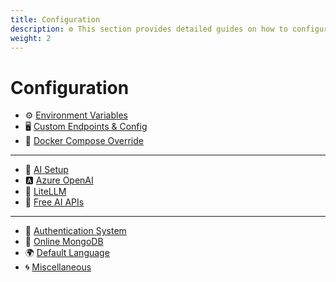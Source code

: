 ```yaml
---
title: Configuration
description: ⚙️ This section provides detailed guides on how to configure LibreChat to suit your needs and preferences. You will learn how to set up various environment variables, customize your Docker settings, choose your AI models and APIs, enable user authentication, connect to online MongoDB, change the default language, and more.
weight: 2
---
```


# Configuration

  * ⚙️ [Environment Variables](./dotenv.md)
  * 🖥️ [Custom Endpoints & Config](./custom_config.md) 
  * 🐋 [Docker Compose Override](./docker_override.md) 
---
  * 🤖 [AI Setup](./ai_setup.md)
  * 🅰️ [Azure OpenAI](./azure_openai.md)
  * 🚅 [LiteLLM](./litellm.md)
  * 💸 [Free AI APIs](./free_ai_apis.md)
---
  * 🛂 [Authentication System](./user_auth_system.md) 
  * 🍃 [Online MongoDB](./mongodb.md) 
  * 🌍 [Default Language](./default_language.md) 
  * 🌀 [Miscellaneous](./misc.md)